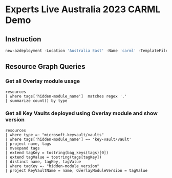# Experts Live Australia 2023 CARML Demo

## Instruction

```powershell
new-azdeployment -Location 'Australia East' -Name 'carml' -TemplateFile ./patterns/demo/main.bicep -TemplateParameterFile ./patterns/demo/main.parameters-2.json -Verbose

```
## Resource Graph Queries

### Get all Overlay module usage

```kusto
resources
| where tags['hidden-module_name']  matches regex '.'
| summarize count() by type
```

### Get all Key Vaults deployed using Overlay module and show version

```kusto
resources
| where type =~ "microsoft.keyvault/vaults"
| where tags['hidden-module_name'] =~ 'key-vault/vault'
| project name, tags
| mvexpand tags
| extend tagKey = tostring(bag_keys(tags)[0])
| extend tagValue = tostring(tags[tagKey])
| distinct name, tagKey, tagValue
| where tagKey =~ "hidden-module_version"
| project KeyVaultName = name, OverlayModuleVersion = tagValue
```